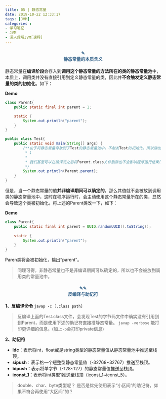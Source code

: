 ```yaml
---
title: 05 | 静态常量
date: 2019-10-22 12:33:17
tags: [JVM]
categories :
- 学习笔记
- JVM
- 深入理解JVM[课程]
---
```


#### <center><font color = "#36648B">✎</font><br/><font color = "#36648B">静态常量的本质含义</font></center>
静态常量在**编译阶段**会存入到**调用这个静态常量的方法所在的类的静态常量池**中，本质上，调用类并没有直接引用到定义静态常量的类，因此并**不会触发定义静态常量的类的初始化**。如下：


**Demo**
```java
class Parent{
    public static final int parent = 1;

    static {
        System.out.println("parent");
    }
}
```

```java
public class Test{
    public static void main(String[] args) {
        /**由于将静态常量存放到了Test的静态常量池中，不触发Test的初始化。所以输出：
         * 1
         * 
         * 我们甚至可以在编译完之后将Parent.class文件删除也不会影响程序运行结果(说明不会去加载Parent，更别说去初始化了)。
         */
        System.out.println(Parent.parent);
    }
}
```

但是，当一个静态常量的值**并非编译期间可以确定的**，那么其值就不会被放到调用类的静态常量池中，这时在程序运行时，会主动使用这个静态常量所在的类，显然会导致这个类被初始化。将上述的Parent类改一下，如下：

**Demo**
```java
class Parent{
    public static final int parent = UUID.randomUUID().toString();
    
    static {
        System.out.println("parent");
    }
}
```
Paren类将会被初始化，输出“parent”。

> 同理可得，非静态常量也不是非编译期间可以确定的，所以也不会被放到调用类的常量池中。

#### <center><font color = "#36648B">✎✎</font><br/><font color = "#36648B">反编译与助记符</font></center>

**1、反编译命令**
```javap -c [.class path]```
> 反编译上面的Test.class文件，会发现Test的字节码文件中确实没有引用到到Parent，而是使用下述的助记符直接推静态常量。
> `javap -verbose` 能打印更详细的信息。(加上`-p`会打印private信息)

**2、助记符**
- **ldc**：表示将int，float或是string类型的静态常量值从静态常量池中推送至栈顶。
- **sipush**：表示格一个短整型静态常量值（-32768~32767）推送至栈顶。
- **bipush**：表示将单字节（-128~127）的静态常量值推送至栈顶。
- **iconst_1**：表示将int类型1推送至栈顶（iconst_1~iconst_5）。

> double、char、byte类型呢？
是否是优先使用表示“小区间”的助记符，如果不符合再使用“大区间”的？
